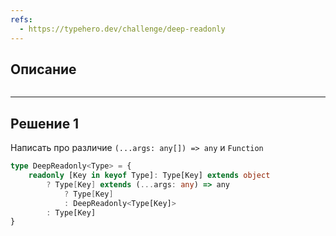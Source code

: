 ```yaml
---
refs:
  - https://typehero.dev/challenge/deep-readonly
---
```

## Описание

```ts

```

---
## Решение 1

Написать про различие `(...args: any[]) => any` и `Function`

```ts
type DeepReadonly<Type> = {
	readonly [Key in keyof Type]: Type[Key] extends object
		? Type[Key] extends (...args: any) => any
			? Type[Key]
			: DeepReadonly<Type[Key]>
		: Type[Key]
}

```